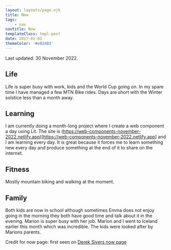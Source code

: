 ```yaml
---
layout: layouts/page.njk
title: Now
tags:
    - nav
navtitle: Now
templateClass: tmpl-post
date: 2017-01-01
themeColor: '#e02d03'
---
```


Last updated: 30 November 2022.

## Life

Life is super busy with work, kids and the World Cup going on. In my spare time I have managed a few MTN Bike rides. Days are short with the Winter solstice less than a month away.

## Learning

I am currently doing a month-long project where I create a web component a day using Lit. The site is (https://web-components-november-2022.netlify.app)[https://web-components-november-2022.netlify.app] and I am learning every day. It is great because it forces me to learn something new every day and produce something at the end of it to share on the internet.

## Fitness

Mostly mountain biking and walking at the moment.

## Family

Both kids are now in school although sometimes Emma does not enjoy going in the morning they both have good time and talk about it in the evening. Marion is super busy with her job. Marion and I went to Iceland earlier this month which was incredible. The kids were looked after by Marions parents.

Credit for now page: first seen on [Derek Sivers now page](https://sivers.org/now)
